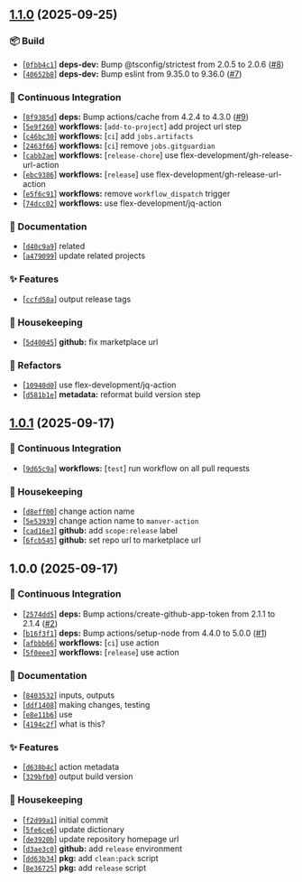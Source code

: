 ## [1.1.0](https://github.com/flex-development/manver-action/compare/1.0.1...1.1.0) (2025-09-25)

### :package: Build

- [[`0fbb4c1`](https://github.com/flex-development/manver-action/commit/0fbb4c1639f352b051de56b4960a4fff6d2abd2b)] **deps-dev:** Bump @tsconfig/strictest from 2.0.5 to 2.0.6 ([#8](https://github.com/flex-development/manver-action/issues/8))
- [[`40652b8`](https://github.com/flex-development/manver-action/commit/40652b8d08ff2660131cd4fe345d65df350dbbdf)] **deps-dev:** Bump eslint from 9.35.0 to 9.36.0 ([#7](https://github.com/flex-development/manver-action/issues/7))

### :robot: Continuous Integration

- [[`8f9385d`](https://github.com/flex-development/manver-action/commit/8f9385d18b8a3066137bac1e2d632025eb5c674e)] **deps:** Bump actions/cache from 4.2.4 to 4.3.0 ([#9](https://github.com/flex-development/manver-action/issues/9))
- [[`5e9f260`](https://github.com/flex-development/manver-action/commit/5e9f260e42e067c47645799d3faed7bab1797e24)] **workflows:** [`add-to-project`] add project url step
- [[`c46bc30`](https://github.com/flex-development/manver-action/commit/c46bc30f68be26855ce64bd5fdc299fd7e64cb66)] **workflows:** [`ci`] add `jobs.artifacts`
- [[`2463f66`](https://github.com/flex-development/manver-action/commit/2463f661dd7607ed468f1eab4fe2f92e2cd89802)] **workflows:** [`ci`] remove `jobs.gitguardian`
- [[`cabb2ae`](https://github.com/flex-development/manver-action/commit/cabb2ae7c96656e48db2250ec104b0b88e9a037e)] **workflows:** [`release-chore`] use flex-development/gh-release-url-action
- [[`ebc9386`](https://github.com/flex-development/manver-action/commit/ebc93860542226bc379c71b9e6ca9c4381d3409d)] **workflows:** [`release`] use flex-development/gh-release-url-action
- [[`e5f6c91`](https://github.com/flex-development/manver-action/commit/e5f6c91c2a3aa46d54c6141123aa90d414c6304c)] **workflows:** remove `workflow_dispatch` trigger
- [[`74dcc02`](https://github.com/flex-development/manver-action/commit/74dcc028a9d8c6117b7359301963d90c22ba7300)] **workflows:** use flex-development/jq-action

### :pencil: Documentation

- [[`d40c9a9`](https://github.com/flex-development/manver-action/commit/d40c9a9ef0b18eac3dc90dc4412bee53b89a8fba)] related
- [[`a479099`](https://github.com/flex-development/manver-action/commit/a47909966c5e5cfe39419703cfda33037db6b2ba)] update related projects

### :sparkles: Features

- [[`ccfd58a`](https://github.com/flex-development/manver-action/commit/ccfd58a8ffa19c6b767771e182f8b3dc07381d16)] output release tags

### :house_with_garden: Housekeeping

- [[`5d40045`](https://github.com/flex-development/manver-action/commit/5d40045601ed3d31a45899ef5b0acd1b4d517434)] **github:** fix marketplace url

### :mechanical_arm: Refactors

- [[`10940d0`](https://github.com/flex-development/manver-action/commit/10940d056fa79f82b1058225272b6759e862fa24)] use flex-development/jq-action
- [[`d581b1e`](https://github.com/flex-development/manver-action/commit/d581b1e48265c4bce1e12d45793744ce006430ef)] **metadata:** reformat build version step

## [1.0.1](https://github.com/flex-development/manver-action/compare/1.0.0...1.0.1) (2025-09-17)

### :robot: Continuous Integration

- [[`9d65c9a`](https://github.com/flex-development/manver-action/commit/9d65c9a5b0026b75e7a6459f0006eb58b88f9524)] **workflows:** [`test`] run workflow on all pull requests

### :house_with_garden: Housekeeping

- [[`d8eff00`](https://github.com/flex-development/manver-action/commit/d8eff0005a27eda382c5ff62fd927b14a2a29f92)] change action name
- [[`5e53939`](https://github.com/flex-development/manver-action/commit/5e53939e02340e7552a2af7f5957d419f254ed31)] change action name to `manver-action`
- [[`cad16e3`](https://github.com/flex-development/manver-action/commit/cad16e3c0134027f6b2b1a1361a3218c480a0e2a)] **github:** add `scope:release` label
- [[`6fcb545`](https://github.com/flex-development/manver-action/commit/6fcb54574c1c9f40782ce3e6e1d3c894897a3546)] **github:** set repo url to marketplace url

## 1.0.0 (2025-09-17)

### :robot: Continuous Integration

- [[`2574dd5`](https://github.com/flex-development/manver-action/commit/2574dd51b1bce6105371cce0ca90c8596a1c6a61)] **deps:** Bump actions/create-github-app-token from 2.1.1 to 2.1.4 ([#2](https://github.com/flex-development/manver-action/issues/2))
- [[`b16f3f1`](https://github.com/flex-development/manver-action/commit/b16f3f15464702c2eaf6eb2171dedd6ec8913fdb)] **deps:** Bump actions/setup-node from 4.4.0 to 5.0.0 ([#1](https://github.com/flex-development/manver-action/issues/1))
- [[`afbbb66`](https://github.com/flex-development/manver-action/commit/afbbb66508fc543fd0f6dd54a4b8a366d236558f)] **workflows:** [`ci`] use action
- [[`5f0eee3`](https://github.com/flex-development/manver-action/commit/5f0eee33d2960641ba78df905eaded0078dc6f86)] **workflows:** [`release`] use action

### :pencil: Documentation

- [[`8403532`](https://github.com/flex-development/manver-action/commit/8403532a1757672d6f60af027f83788c3466a914)] inputs, outputs
- [[`ddf1408`](https://github.com/flex-development/manver-action/commit/ddf1408d6d456eada1947c1d9089d82d27a4599c)] making changes, testing
- [[`e8e11b6`](https://github.com/flex-development/manver-action/commit/e8e11b6108bb7c3358e3aa647716ff121ccbf2f8)] use
- [[`4194c2f`](https://github.com/flex-development/manver-action/commit/4194c2f3cbde394cc88c7a7af645d02c719540fa)] what is this?

### :sparkles: Features

- [[`d638b4c`](https://github.com/flex-development/manver-action/commit/d638b4c1101a0a6c7cc2ddae4c061aa186c74932)] action metadata
- [[`329bfb0`](https://github.com/flex-development/manver-action/commit/329bfb0c23699727a36af1d41aee2abd0d188dda)] output build version

### :house_with_garden: Housekeeping

- [[`f2d99a1`](https://github.com/flex-development/manver-action/commit/f2d99a14910dd8b23507eb2a6891c5fb29d4a05d)] initial commit
- [[`5fe6ce6`](https://github.com/flex-development/manver-action/commit/5fe6ce693ca92d99c5dc37fa59799ac688dcf394)] update dictionary
- [[`de3920b`](https://github.com/flex-development/manver-action/commit/de3920b59d0b79a6284919a713ee83c283f0ca5e)] update repository homepage url
- [[`d3ae3c0`](https://github.com/flex-development/manver-action/commit/d3ae3c0bcfd04fc756bcc981d5297e816d8b9dbe)] **github:** add `release` environment
- [[`dd63b34`](https://github.com/flex-development/manver-action/commit/dd63b34d55d348302289119f52d4bd5a9696f20a)] **pkg:** add `clean:pack` script
- [[`8e36725`](https://github.com/flex-development/manver-action/commit/8e36725447a255bb8dd6d7f4971d84bd4a711dbe)] **pkg:** add `release` script





